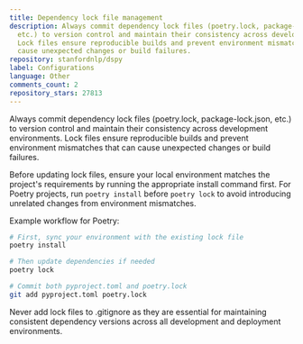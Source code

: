 ```yaml
---
title: Dependency lock file management
description: Always commit dependency lock files (poetry.lock, package-lock.json,
  etc.) to version control and maintain their consistency across development environments.
  Lock files ensure reproducible builds and prevent environment mismatches that can
  cause unexpected changes or build failures.
repository: stanfordnlp/dspy
label: Configurations
language: Other
comments_count: 2
repository_stars: 27813
---
```


Always commit dependency lock files (poetry.lock, package-lock.json, etc.) to version control and maintain their consistency across development environments. Lock files ensure reproducible builds and prevent environment mismatches that can cause unexpected changes or build failures.

Before updating lock files, ensure your local environment matches the project's requirements by running the appropriate install command first. For Poetry projects, run `poetry install` before `poetry lock` to avoid introducing unrelated changes from environment mismatches.

Example workflow for Poetry:
```bash
# First, sync your environment with the existing lock file
poetry install

# Then update dependencies if needed
poetry lock

# Commit both pyproject.toml and poetry.lock
git add pyproject.toml poetry.lock
```

Never add lock files to .gitignore as they are essential for maintaining consistent dependency versions across all development and deployment environments.